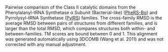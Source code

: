 Pairwise comparison of the Class II catalytic domains from the Phenylalanyl-tRNA Synthetase &alpha; Subunit (Bacterial-like) (<a href='/class2/phe1'>PheRS-Bα</a>) and Pyrrolysyl-tRNA Synthetase (<a href='/class2/pyl'>PylRS</a>) families. 
	The cross-family RMSD is the average RMSD between pairs of structures from different families, and is
	 larger than the total RMSD, which compares structures both within- and between-families. TM scores are bound between 0 and 1. 
	 This alignment was generated automatically using 3DCOMB (Wang et al. 2011) and was not corrected with any manual adjustment.
